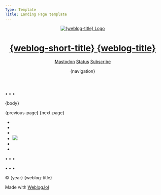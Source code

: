```yaml
---
Type: Template
Title: Landing Page template
---
```


<!DOCTYPE html>
<html lang="en">
<!-- Landing Page Template -->
<!-- GitHub file path: 
  configuration/landing-page-template.md -->

<!-- HEAD -->
<head>

<!-- METADATA -->
<meta charset="UTF-8">
<meta name="viewport" content="width=device-width, initial-scale=1">
<title>{weblog-title}</title>
<meta name="description" content="{weblog-description}">
<meta name="author" content="{author}">

<!-- OpenGraph METADATA -->
<meta property="og:title" content="{weblog-title}">
<meta property="og:description" content="{weblog-description}">
<meta property="og:type" content="article">
<meta property="og:url" content="{permalink}">
<meta property="og:image" content="https://profiles.cache.lol/luxury-format/picture.png">

<!-- FEDIVERSE (Mastodon) -->
<meta name="fediverse:creator" content="@luxury_format@social.lol">
<link rel="me" href="https://social.lol/@luxury_format">

<!-- FEEDS -->
<link rel="alternate" type="application/atom+xml" title="{weblog-title} Atom Feed" href="{atom-url}">
<link rel="alternate" type="application/rss+xml" title="{weblog-title} RSS Feed" href="{rss-url}">
<link rel="alternate" type="application/json" title="{weblog-title} JSON Feed" href="{json-url}">

<!-- BLOGROLL -->
<!-- <link rel="blogroll" type="text/xml" href="/blogroll/opml.xml" title="{weblog-title} blogroll"> -->

<!-- ICONS -->
<link rel='icon' href='https://luxury-format.omg.lol/favicon.ico'>

<!-- APPLE-TOUCH-ICON.PNG -->
<link rel="apple-touch-icon" href="https://profiles.cache.lol/luxury-format/picture.png">
<meta name="apple-mobile-web-app-title" content="{weblog-short-title}">
<meta name="apple-mobile-web-app-capable" content="yes">

<!-- SITE.WEBMANIFEST -->
<link rel="manifest" href="/site.webmanifest">

<!-- COLOR SCHEME -->
<meta name="color-scheme" content="light dark">

<!-- THEME COLOR -->
<meta name="theme-color" content="#FFFFFF" media="(prefers-color-scheme: light)">
<meta name="theme-color" content="#000000" media="(prefers-color-scheme: dark)">

<!-- /style.css -->
<link rel="stylesheet" href="/css/style.css">
  </head>

<!-- BODY -->
<body>

<!-- HEADER -->
<header id="top" class="header">

<div class="header-top-row">

<div class="logo-title">

<a href="/">

<img src="https://profiles.cache.lol/luxury-format/picture.png" alt="{weblog-title} Logo">

<h1 class="weblog-title">
<span class="short">{weblog-short-title}</span>
<span class="long">{weblog-title}</span>
</h1>

</a>

</div>

<div class="header-icons">

<a href="https://social.lol/@luxury_format"><i class="fa-brands fa-mastodon"></i><span>Mastodon</span></a>
<a href="https://luxury-format.weblog.lol/status"><i class="fa-solid fa-face-grin"></i><span>Status</span></a>
<a href="https://luxury-format.weblog.lol/subscribe"><i class="fa-solid fa-rss"></i><span>Subscribe</span></a>

</div>

</div>

<!-- NAVIGATION -->
<div class="weblog-navigation">

{navigation}

</div>

</header>

<!-- MAIN -->
<main>

<span class="divider">&bull; &bull; &bull;</span>

{body}

<!-- NAVIGATION-PAGINATION -->
<nav class="pagination">

{previous-page}
{next-page}

</nav>

</main>

<!-- FOOTER -->
<footer>

<ul class="socials">
<li><a rel="me" href="https://social.lol/@luxury_format"><i class="fa-brands fa-mastodon"></i></a></li>
<li><a rel="me" href="https://bsky.app/profile/luxury-format.bsky.social"><i class="fa-brands fa-bluesky"></i></a></li>
<li><a rel="me" href="https://discordapp.com/users/434798061370474526"><i class="fa-brands fa-discord"></i></a></li>
<li><a rel="me" href="https://luxury-format.omg.lol"><img class="prami" src="https://cdn.cache.lol/img/prami.svg"></a></li>
<li><a rel="me" href="https://github.com/luxury-format"><i class="fa-brands fa-github"></i></a></li>
<li><a href="#top"><i class="fa-solid fa-circle-up"></i></a></li>
</ul>

<span class="divider">&bull; &bull; &bull;</span>

<!-- STATUSLOG -->
<script src="https://status.lol/luxury-format.js?time&link&fluent&pretty"></script>

<span class="divider">&bull; &bull; &bull;</span>

<p>&copy; {year} {weblog-title}</p>

<p class="footer-weblog-p">Made with <a href="https://home.omg.lol/referred-by/luxury-format"><span class="logotype">Weblog<span class="logotype dot">.</span>lol</span></a></p>

</footer>

</body>

</html>
